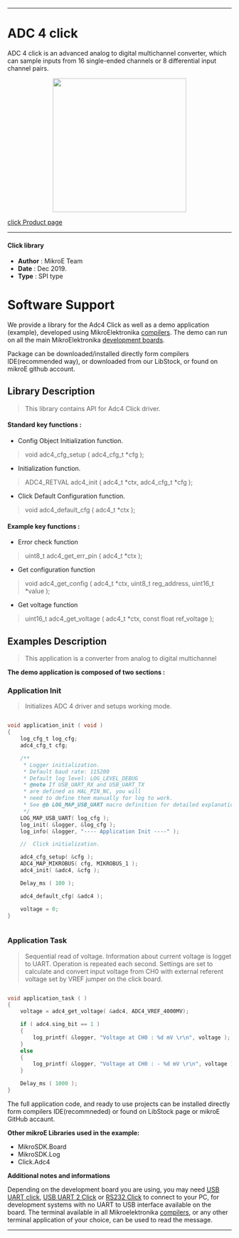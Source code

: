 
---
# ADC 4 click

ADC 4 click is an advanced analog to digital multichannel converter, which can sample inputs from 16 single-ended channels or 8 differential input channel pairs.

<p align="center">
  <img src="https://download.mikroe.com/images/click_for_ide/adc4_click.png" height=300px>
</p>

[click Product page](https://www.mikroe.com/adc-4-click)

---


#### Click library 

- **Author**        : MikroE Team
- **Date**          : Dec 2019.
- **Type**          : SPI type


# Software Support

We provide a library for the Adc4 Click 
as well as a demo application (example), developed using MikroElektronika 
[compilers](https://shop.mikroe.com/compilers). 
The demo can run on all the main MikroElektronika [development boards](https://shop.mikroe.com/development-boards).

Package can be downloaded/installed directly form compilers IDE(recommended way), or downloaded from our LibStock, or found on mikroE github account. 

## Library Description

> This library contains API for Adc4 Click driver.

#### Standard key functions :

- Config Object Initialization function.
> void adc4_cfg_setup ( adc4_cfg_t *cfg ); 
 
- Initialization function.
> ADC4_RETVAL adc4_init ( adc4_t *ctx, adc4_cfg_t *cfg );

- Click Default Configuration function.
> void adc4_default_cfg ( adc4_t *ctx );


#### Example key functions :

- Error check function
> uint8_t adc4_get_err_pin ( adc4_t *ctx );
 
- Get configuration function
> void adc4_get_config ( adc4_t *ctx, uint8_t reg_address, uint16_t *value );

- Get voltage function
> uint16_t adc4_get_voltage ( adc4_t *ctx, const float ref_voltage );

## Examples Description

> This application is a converter from analog to digital multichannel 

**The demo application is composed of two sections :**

### Application Init 

> Initializes ADC 4 driver and setups working mode.

```c

void application_init ( void )
{
    log_cfg_t log_cfg;
    adc4_cfg_t cfg;

    /** 
     * Logger initialization.
     * Default baud rate: 115200
     * Default log level: LOG_LEVEL_DEBUG
     * @note If USB_UART_RX and USB_UART_TX 
     * are defined as HAL_PIN_NC, you will 
     * need to define them manually for log to work. 
     * See @b LOG_MAP_USB_UART macro definition for detailed explanation.
     */
    LOG_MAP_USB_UART( log_cfg );
    log_init( &logger, &log_cfg );
    log_info( &logger, "---- Application Init ----" );

    //  Click initialization.

    adc4_cfg_setup( &cfg );
    ADC4_MAP_MIKROBUS( cfg, MIKROBUS_1 );
    adc4_init( &adc4, &cfg );

    Delay_ms ( 100 );

    adc4_default_cfg( &adc4 );

    voltage = 0;
}
  
```

### Application Task

> Sequential read of voltage. Information about
> current voltage is logget to UART. Operation is repeated each second. Settings are set
> to calculate and convert input voltage from CH0 with external referent voltage set by VREF jumper on the click board.

```c

void application_task ( )
{
    voltage = adc4_get_voltage( &adc4, ADC4_VREF_4000MV);

    if ( adc4.sing_bit == 1 )
    {
        log_printf( &logger, "Voltage at CH0 : %d mV \r\n", voltage );
    }
    else
    {
        log_printf( &logger, "Voltage at CH0 : - %d mV \r\n", voltage );
    }

    Delay_ms ( 1000 );
} 

```

The full application code, and ready to use projects can be  installed directly form compilers IDE(recommneded) or found on LibStock page or mikroE GitHub accaunt.

**Other mikroE Libraries used in the example:** 

- MikroSDK.Board
- MikroSDK.Log
- Click.Adc4

**Additional notes and informations**

Depending on the development board you are using, you may need 
[USB UART click](https://shop.mikroe.com/usb-uart-click), 
[USB UART 2 Click](https://shop.mikroe.com/usb-uart-2-click) or 
[RS232 Click](https://shop.mikroe.com/rs232-click) to connect to your PC, for 
development systems with no UART to USB interface available on the board. The 
terminal available in all Mikroelektronika 
[compilers](https://shop.mikroe.com/compilers), or any other terminal application 
of your choice, can be used to read the message.



---
